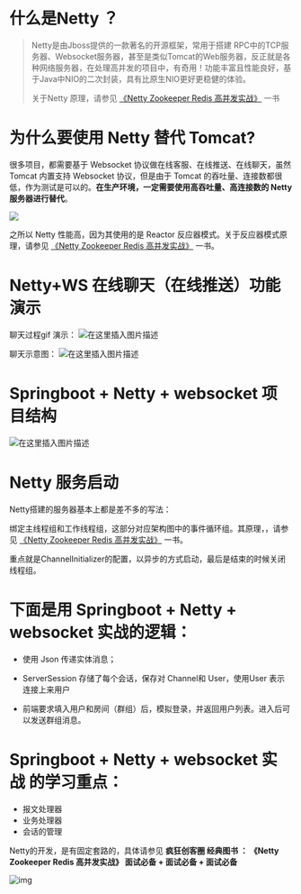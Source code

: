 
# 什么是Netty ？

> Netty是由Jboss提供的一款著名的开源框架，常用于搭建 RPC中的TCP服务器、Websocket服务器，甚至是类似Tomcat的Web服务器，反正就是各种网络服务器，在处理高并发的项目中，有奇用！功能丰富且性能良好，基于Java中NIO的二次封装，具有比原生NIO更好更稳健的体验。
>
> 关于Netty 原理，请参见 [《Netty Zookeeper Redis 高并发实战》](https://www.cnblogs.com/crazymakercircle/p/11397271.html)  一书



# 为什么要使用 Netty 替代 Tomcat?

很多项目，都需要基于  Websocket 协议做在线客服、在线推送、在线聊天，虽然 Tomcat 内置支持  Websocket  协议，但是由于 Tomcat  的吞吐量、连接数都很低，作为测试是可以的。**在生产环境，一定需要使用高吞吐量、高连接数的 Netty 服务器进行替代**。



![](https://imgconvert.csdnimg.cn/aHR0cHM6Ly9pbWcyMDE4LmNuYmxvZ3MuY29tL2Jsb2cvMTQ4NTM5OC8yMDE4MTAvMTQ4NTM5OC0yMDE4MTAyMjIzMjIxODIzMi0zODAxNzM3OC5qcGc?x-oss-process=image/format,png)

之所以 Netty 性能高，因为其使用的是 Reactor 反应器模式。关于反应器模式原理，请参见 [《Netty Zookeeper Redis 高并发实战》](https://www.cnblogs.com/crazymakercircle/p/11397271.html)  一书。



# Netty+WS 在线聊天（在线推送）功能演示

聊天过程gif 演示：
![在这里插入图片描述](https://img-blog.csdnimg.cn/20200421184539870.gif#pic_center)



聊天示意图：
![在这里插入图片描述](https://img-blog.csdnimg.cn/20200421184453380.png?x-oss-process=image/watermark,type_ZmFuZ3poZW5naGVpdGk,shadow_10,text_aHR0cHM6Ly9ibG9nLmNzZG4ubmV0L2NyYXp5bWFrZXJjaXJjbGU=,size_16,color_FFFFFF,t_70#pic_center)





# Springboot + Netty + websocket 项目结构
![在这里插入图片描述](https://img-blog.csdnimg.cn/20200421184655623.png?x-oss-process=image/watermark,type_ZmFuZ3poZW5naGVpdGk,shadow_10,text_aHR0cHM6Ly9ibG9nLmNzZG4ubmV0L2NyYXp5bWFrZXJjaXJjbGU=,size_16,color_FFFFFF,t_70#pic_center)


# Netty  服务启动

Netty搭建的服务器基本上都是差不多的写法：

绑定主线程组和工作线程组，这部分对应架构图中的事件循环组。其原理，，请参见 [《Netty Zookeeper Redis 高并发实战》](https://www.cnblogs.com/crazymakercircle/p/11397271.html)  一书。

重点就是ChannelInitializer的配置，以异步的方式启动，最后是结束的时候关闭线程组。

# 下面是用 Springboot + Netty + websocket  实战的逻辑：

- 使用 Json  传递实体消息；

- ServerSession 存储了每个会话，保存对 Channel和 User，使用User 表示连接上来用户

- 前端要求填入用户和房间（群组）后，模拟登录，并返回用户列表。进入后可以发送群组消息。

  

# Springboot + Netty + websocket  实战  的学习重点：

- 报文处理器
- 业务处理器
- 会话的管理

Netty的开发，是有固定套路的，具体请参见 **疯狂创客圈   经典图书 ： 《Netty Zookeeper Redis 高并发实战》   面试必备 +  面试必备 + 面试必备**  

![img](https://imgconvert.csdnimg.cn/aHR0cHM6Ly9maWxlcy5jbmJsb2dzLmNvbS9maWxlcy9jcmF6eW1ha2VyY2lyY2xlL2Jvb2sxLmdpZg)
